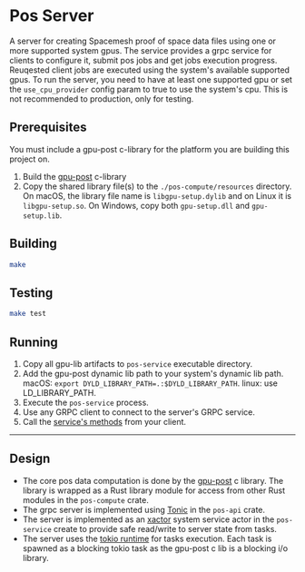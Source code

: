 # Pos Server

A server for creating Spacemesh proof of space data files using one or more supported system gpus.
The service provides a grpc service for clients to configure it, submit pos jobs and get jobs execution progress.
Reuqested client jobs are executed using the system's available supported gpus. 
To run the server, you need to have at least one supported gpu or set the `use_cpu_provider` config param to true to use the system's cpu. This is not recommended to production, only for testing.

## Prerequisites

You must include a gpu-post c-library for the platform you are building this project on.
1. Build the [gpu-post](http://github.com/spacemeshos/gpu-post) c-library
2. Copy the shared library file(s) to the `./pos-compute/resources` directory. On macOS, the library file name is `libgpu-setup.dylib` and on Linux it is `libgpu-setup.so`.
On Windows, copy both `gpu-setup.dll` and `gpu-setup.lib`.

## Building

```bash
make
```

## Testing

```bash
make test
```

## Running
1. Copy all gpu-lib artifacts to `pos-service` executable directory.
1. Add the gpu-post dynamic lib path to your system's dynamic lib path. macOS: `export DYLD_LIBRARY_PATH=.:$DYLD_LIBRARY_PATH`. linux: use LD_LIBRARY_PATH.
1. Execute the `pos-service` process.
1. Use any GRPC client to connect to the server's GRPC service.
1. Call the [service's methods](https://github.com/spacemeshos/pos-server/blob/main/crates/pos-api/proto/pos_api_service/api.proto) from your client.

---

## Design
- The core pos data computation is done by the [gpu-post](https://github.com/spacemeshos/gpu-post) c library. The library is wrapped as a Rust library module for access from other Rust modules in the `pos-compute` crate.
- The grpc server is implemented using [Tonic](https://github.com/hyperium/tonic) in the `pos-api` crate.
- The server is implemented as an [xactor](https://github.com/sunli829/xactor) system service actor in the `pos-service` create to provide safe read/write to server state from tasks.
- The server uses the [tokio runtime](https://github.com/tokio-rs/tokio) for tasks execution. Each task is spawned as a blocking tokio task as the gpu-post c lib is a blocking i/o library.
